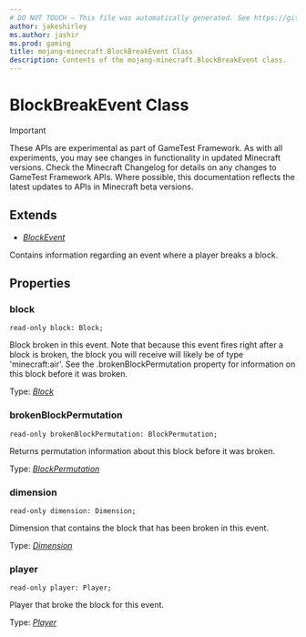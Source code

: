 ```yaml
---
# DO NOT TOUCH — This file was automatically generated. See https://github.com/Mojang/MinecraftScriptingApiDocsGenerator to modify descriptions, examples, etc.
author: jakeshirley
ms.author: jashir
ms.prod: gaming
title: mojang-minecraft.BlockBreakEvent Class
description: Contents of the mojang-minecraft.BlockBreakEvent class.
---
```

# BlockBreakEvent Class
>[!IMPORTANT]
>These APIs are experimental as part of GameTest Framework. As with all experiments, you may see changes in functionality in updated Minecraft versions. Check the Minecraft Changelog for details on any changes to GameTest Framework APIs. Where possible, this documentation reflects the latest updates to APIs in Minecraft beta versions.

## Extends
- [*BlockEvent*](BlockEvent.md)

Contains information regarding an event where a player breaks a block.

## Properties
### **block**
`read-only block: Block;`

Block broken in this event. Note that because this event fires right after a block is broken, the block you will receive will likely be of type 'minecraft:air'. See the .brokenBlockPermutation property for information on this block before it was broken.

Type: [*Block*](Block.md)


### **brokenBlockPermutation**
`read-only brokenBlockPermutation: BlockPermutation;`

Returns permutation information about this block before it was broken.

Type: [*BlockPermutation*](BlockPermutation.md)


### **dimension**
`read-only dimension: Dimension;`

Dimension that contains the block that has been broken in this event.

Type: [*Dimension*](Dimension.md)


### **player**
`read-only player: Player;`

Player that broke the block for this event.

Type: [*Player*](Player.md)


